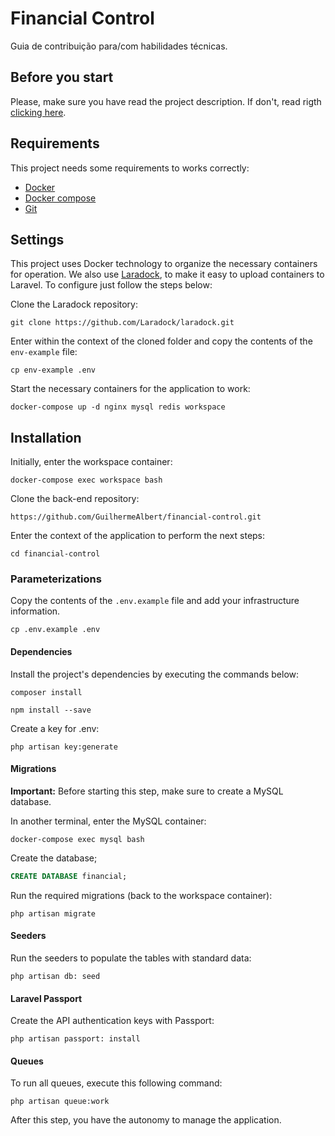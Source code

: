 # Financial Control

Guia de contribuição para/com habilidades técnicas.

## Before you start

Please, make sure you have read the project description. If don't, read rigth [clicking here](README.md).

## Requirements

This project needs some requirements to works correctly:

-   [Docker](https://www.digitalocean.com/community/tutorials/how-to-install-and-use-docker-on-ubuntu-18-04)
-   [Docker compose](https://www.digitalocean.com/community/tutorials/how-to-install-docker-compose-on-ubuntu-18-04)
-   [Git](https://www.digitalocean.com/community/tutorials/how-to-install-git-on-ubuntu-18-04-quickstart)

## Settings

This project uses Docker technology to organize the necessary containers for operation. We also use [Laradock](https://laradock.io/), to make it easy to upload containers to Laravel. To configure just follow the steps below:

Clone the Laradock repository:

```shell
git clone https://github.com/Laradock/laradock.git
```

Enter within the context of the cloned folder and copy the contents of the `env-example` file:

```shell
cp env-example .env
```

Start the necessary containers for the application to work:

```shell
docker-compose up -d nginx mysql redis workspace
```

## Installation

Initially, enter the workspace container:

```shell
docker-compose exec workspace bash
```

Clone the back-end repository:

`https://github.com/GuilhermeAlbert/financial-control.git`

Enter the context of the application to perform the next steps:

```shell
cd financial-control
```

### Parameterizations

Copy the contents of the `.env.example` file and add your infrastructure information.

```shell
cp .env.example .env
```

#### Dependencies

Install the project's dependencies by executing the commands below:

```shell
composer install
```

```shell
npm install --save
```

Create a key for .env:

```shell
php artisan key:generate
```

#### Migrations

**Important:** Before starting this step, make sure to create a MySQL database.

In another terminal, enter the MySQL container:

```shell
docker-compose exec mysql bash
```

Create the database;

```sql
CREATE DATABASE financial;
```

Run the required migrations (back to the workspace container):

```shell
php artisan migrate
```

#### Seeders

Run the seeders to populate the tables with standard data:

```shell
php artisan db: seed
```

#### Laravel Passport

Create the API authentication keys with Passport:

```shell
php artisan passport: install
```

#### Queues

To run all queues, execute this following command:

```shell
php artisan queue:work
```

After this step, you have the autonomy to manage the application.
